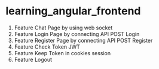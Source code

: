 # learning_angular_frontend
1. Feature Chat Page by using web socket
2. Feature Login Page by connecting API POST Login
3. Feature Register Page by connecting API POST Register
4. Feature Check Token JWT
5. Feature Keep Token in cookies session
6. Feature Logout 
